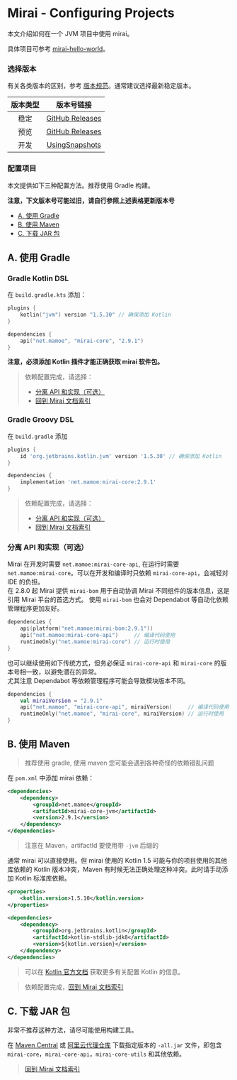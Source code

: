 # Mirai - Configuring Projects

本文介绍如何在一个 JVM 项目中使用 mirai。

具体项目可参考 [mirai-hello-world](https://github.com/project-mirai/mirai-hello-world)。

### 选择版本

有关各类版本的区别，参考 [版本规范](Evolution.md#版本规范)。通常建议选择最新稳定版本。

[Maven Central Version]: https://img.shields.io/maven-central/v/net.mamoe/mirai-core-api.svg?label=Maven%20Central
[Maven Central]: https://search.maven.org/search?q=net.mamoe%20mirai
[GitHub Releases]: https://github.com/mamoe/mirai/releases/latest
[GR all]: https://github.com/mamoe/mirai/releases/

| 版本类型 |              版本号链接              |
|:------:|:-----------------------------------:|
|  稳定   |          [GitHub Releases]          |
|  预览   |     [GitHub Releases][GR all]       |
|  开发   | [UsingSnapshots](UsingSnapshots.md) |

### 配置项目

本文提供如下三种配置方法。推荐使用 Gradle 构建。

**注意，下文版本号可能过旧，请自行参照上述表格更新版本号**

- [A. 使用 Gradle](#a-使用-gradle)
- [B. 使用 Maven](#b-使用-maven)
- [C. 下载 JAR 包](#c-下载-jar-包)


## A. 使用 Gradle

### Gradle Kotlin DSL

在 `build.gradle.kts` 添加：

```kotlin
plugins {
    kotlin("jvm") version "1.5.30" // 确保添加 Kotlin
}

dependencies {
    api("net.mamoe", "mirai-core", "2.9.1")
}
```

**注意，必须添加 Kotlin 插件才能正确获取 mirai 软件包。**

> 依赖配置完成，请选择：
> - [分离 API 和实现（可选）](#分离-api-和实现可选)
> - [回到 Mirai 文档索引](README.md#使用-mirai)

### Gradle Groovy DSL

在 `build.gradle` 添加

```groovy
plugins {
    id 'org.jetbrains.kotlin.jvm' version '1.5.30' // 确保添加 Kotlin
}

dependencies {
    implementation 'net.mamoe:mirai-core:2.9.1'
}
```

> 依赖配置完成，请选择：
> - [分离 API 和实现（可选）](#分离-api-和实现可选)
> - [回到 Mirai 文档索引](README.md#使用-mirai)

### 分离 API 和实现（可选）

Mirai 在开发时需要 `net.mamoe:mirai-core-api`, 在运行时需要 `net.mamoe:mirai-core`。可以在开发和编译时只依赖 `mirai-core-api`，会减轻对 IDE 的负担。  
在 2.8.0 起 Mirai 提供 `mirai-bom` 用于自动协调 Mirai 不同组件的版本信息，这是引用 Mirai 平台的首选方式。
使用 `mirai-bom` 也会对 Dependabot 等自动化依赖管理程序更加友好。
```kotlin
dependencies {
    api(platform("net.mamoe:mirai-bom:2.9.1"))
    api("net.mamoe:mirai-core-api")     // 编译代码使用
    runtimeOnly("net.mamoe:mirai-core") // 运行时使用
}
```
也可以继续使用如下传统方式，但务必保证 `mirai-core-api` 和 `mirai-core` 的版本号相一致，以避免潜在的异常。  
尤其注意 Dependabot 等依赖管理程序可能会导致模块版本不同。
```kotlin
dependencies {
    val miraiVersion = "2.9.1"
    api("net.mamoe", "mirai-core-api", miraiVersion)     // 编译代码使用
    runtimeOnly("net.mamoe", "mirai-core", miraiVersion) // 运行时使用
}
```

## B. 使用 Maven

> 推荐使用 gradle, 使用 maven 您可能会遇到各种奇怪的依赖错乱问题

在 `pom.xml` 中添加 mirai 依赖：

```xml
<dependencies>
    <dependency>
        <groupId>net.mamoe</groupId>
        <artifactId>mirai-core-jvm</artifactId>
        <version>2.9.1</version> 
    </dependency>
</dependencies>
```

> 注意在 Maven，artifactId 要使用带 `-jvm` 后缀的


通常 mirai 可以直接使用。但 mirai 使用的 Kotlin 1.5 可能与你的项目使用的其他库依赖的 Kotlin 版本冲突，Maven 有时候无法正确处理这种冲突。此时请手动添加 Kotlin 标准库依赖。

```xml
<properties>
    <kotlin.version>1.5.10</kotlin.version>
</properties>
```
```xml
<dependencies>
    <dependency>
        <groupId>org.jetbrains.kotlin</groupId>
        <artifactId>kotlin-stdlib-jdk8</artifactId>
        <version>${kotlin.version}</version>
    </dependency>
</dependencies>
```

> 可以在 [Kotlin 官方文档](https://www.kotlincn.net/docs/reference/using-maven.html) 获取更多有关配置 Kotlin 的信息。


> 依赖配置完成，[回到 Mirai 文档索引](README.md#使用-mirai)

## C. 下载 JAR 包

非常不推荐这种方法，请尽可能使用构建工具。

在 [Maven Central](https://repo.maven.apache.org/maven2/net/mamoe/mirai-core-all/) 或 [阿里云代理仓库](https://maven.aliyun.com/repository/central/net/mamoe/mirai-core-all/) 下载指定版本的 `-all.jar` 文件，即包含 `mirai-core`，`mirai-core-api`，`mirai-core-utils` 和其他依赖。

> [回到 Mirai 文档索引](README.md#使用-mirai)
